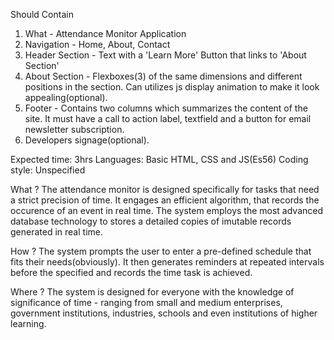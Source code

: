 Should Contain
1. What - Attendance Monitor Application
2. Navigation - Home, About, Contact
3. Header Section - Text with a 'Learn More' Button that links to 'About Section'
4. About Section - Flexboxes(3) of the same dimensions and different positions in the section. Can utilizes js display animation to make it look appealing(optional).
5. Footer - Contains two columns which summarizes the content of the site. It must have a call to action label, textfield and a button for email newsletter subscription.
6. Developers signage(optional).

Expected time: 3hrs
Languages: Basic HTML, CSS and JS(Es56)
Coding style: Unspecified

What ?
The attendance monitor is designed specifically for tasks that need a strict precision of time. It engages an efficient algorithm, that records the occurence of an event in real time. The system employs the most advanced database technology to stores a detailed copies of imutable records generated in real time.

How ?
The system prompts the user to enter a pre-defined schedule that fits their needs(obviously). It then generates reminders at repeated intervals before the specified and records the time task is achieved.

Where ?
The system is designed for everyone with the knowledge of significance of time - ranging from small and medium enterprises, government institutions, industries, schools and even institutions of higher learning.


